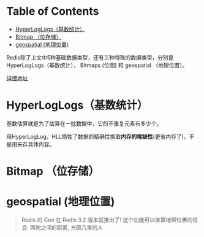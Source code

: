 # Table of Contents

* [HyperLogLogs（基数统计）](#hyperloglogs基数统计)
* [Bitmap （位存储）](#bitmap-位存储)
* [geospatial (地理位置)](#geospatial-地理位置)



Redis除了上文中5种基础数据类型，还有三种特殊的数据类型，分别是 HyperLogLogs（基数统计）， Bitmaps (位图) 和 geospatial （地理位置）。

[详细地址](https://www.pdai.tech/md/db/nosql-redis/db-redis-data-type-special.html)



# HyperLogLogs（基数统计）



基数估算就是为了估算在一批数据中，它的不重复元素有多少个。





用HyperLogLog，HLL牺牲了数据的精确性换取**内存的稀缺性**(更省内存了)，不是用来存具体内容。



# Bitmap （位存储）



# geospatial (地理位置)

> Redis 的 Geo 在 Redis 3.2 版本就推出了! 这个功能可以推算地理位置的信息: 两地之间的距离, 方圆几里的人
